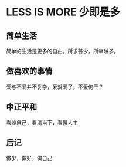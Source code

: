 # LESS IS MORE 少即是多

## 简单生活
简单的生活是更多的自由。所求甚少，所幸越多。

## 做喜欢的事情
爱与不爱并不复杂，爱就爱了，不爱何干？

## 中正平和
看淡自己，看清当下，看慢人生

## 后记
做少，做好，做自己
